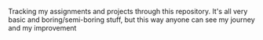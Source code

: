 Tracking my assignments and projects through this repository. It's all very basic and boring/semi-boring stuff, but this way anyone can see my journey and my improvement
